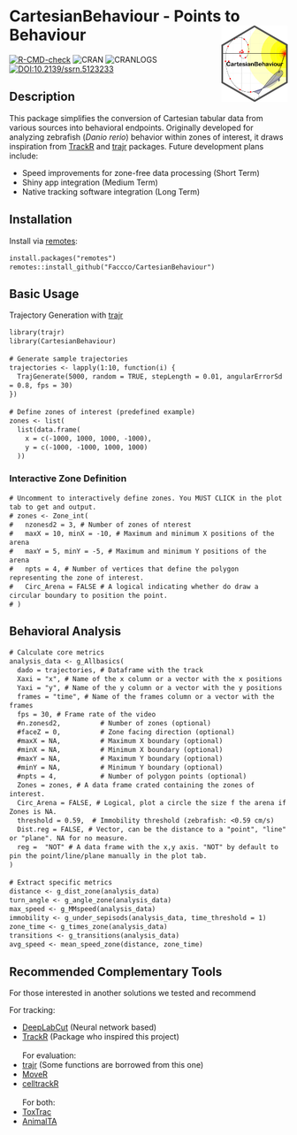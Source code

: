 # CartesianBehaviour - Points to Behaviour <img src="man/figures/logo.png" align="right" width="120"/>

[![R-CMD-check](https://github.com/Faccco/CartesianBehaviour/actions/workflows/R-CMD-check.yaml/badge.svg)](https://github.com/Faccco/CartesianBehaviour/actions/workflows/R-CMD-check.yaml) ![CRAN](https://www.r-pkg.org/badges/version/CartesianBehaviour) ![CRANLOGS](https://cranlogs.r-pkg.org/badges/CartesianBehaviour) [![DOI:10.2139/ssrn.5123233](https://img.shields.io/badge/DOI-10.2139/ssrn.5123233-blue)](https://doi.org/10.2139/ssrn.5123233)

## Description

This package simplifies the conversion of Cartesian tabular data from various sources into behavioral endpoints. Originally developed for analyzing zebrafish (*Danio rerio*) behavior within zones of interest, it draws inspiration from [TrackR](https://swarm-lab.github.io/trackR/) and [trajr](https://github.com/JimMcL/trajr) packages. Future development plans include:
  
  - Speed improvements for zone-free data processing (Short Term)
  - Shiny app integration (Medium Term)
  - Native tracking software integration (Long Term)

## Installation

Install via [remotes](https://cran.r-project.org/package=remotes):
  
```
install.packages("remotes")
remotes::install_github("Faccco/CartesianBehaviour")
```

## Basic Usage
Trajectory Generation with [trajr](https://github.com/JimMcL/trajr)

```
library(trajr)
library(CartesianBehaviour)

# Generate sample trajectories
trajectories <- lapply(1:10, function(i) {
  TrajGenerate(5000, random = TRUE, stepLength = 0.01, angularErrorSd = 0.8, fps = 30)
})

# Define zones of interest (predefined example)
zones <- list(
  list(data.frame(
    x = c(-1000, 1000, 1000, -1000),
    y = c(-1000, -1000, 1000, 1000)
  ))
```

### Interactive Zone Definition

```
# Uncomment to interactively define zones. You MUST CLICK in the plot tab to get and output.
# zones <- Zone_int(
#   nzonesd2 = 3, # Number of zones of nterest
#   maxX = 10, minX = -10, # Maximum and minimum X positions of the arena
#   maxY = 5, minY = -5, # Maximum and minimum Y positions of the arena
#   npts = 4, # Number of vertices that define the polygon representing the zone of interest.
#   Circ_Arena = FALSE # A logical indicating whether do draw a circular boundary to position the point.
# )
```

## Behavioral Analysis

```
# Calculate core metrics
analysis_data <- g_Allbasics(
  dado = trajectories, # Dataframe with the track
  Xaxi = "x", # Name of the x column or a vector with the x positions
  Yaxi = "y", # Name of the y column or a vector with the y positions
  frames = "time", # Name of the frames column or a vector with the frames
  fps = 30, # Frame rate of the video
  #n.zonesd2,          # Number of zones (optional)
  #faceZ = 0,          # Zone facing direction (optional)
  #maxX = NA,          # Maximum X boundary (optional)
  #minX = NA,          # Minimum X boundary (optional)
  #maxY = NA,          # Maximum Y boundary (optional)
  #minY = NA,          # Minimum Y boundary (optional)
  #npts = 4,           # Number of polygon points (optional)
  Zones = zones, # A data frame crated containing the zones of interest.
  Circ_Arena = FALSE, # Logical, plot a circle the size f the arena if Zones is NA.
  threshold = 0.59,  # Immobility threshold (zebrafish: <0.59 cm/s)
  Dist.reg = FALSE, # Vector, can be the distance to a "point", "line" or "plane". NA for no measure.
  reg =  "NOT" # A data frame with the x,y axis. "NOT" by default to pin the point/line/plane manually in the plot tab.
)

# Extract specific metrics
distance <- g_dist_zone(analysis_data)
turn_angle <- g_angle_zone(analysis_data)
max_speed <- g_MMspeed(analysis_data)
immobility <- g_under_sepisods(analysis_data, time_threshold = 1)
zone_time <- g_times_zone(analysis_data)
transitions <- g_transitions(analysis_data)
avg_speed <- mean_speed_zone(distance, zone_time)
```

## Recommended Complementary Tools

For those interested in another solutions we tested and recommend

For tracking:<br>
  - [DeepLabCut](https://github.com/DeepLabCut/DeepLabCut) (Neural network based)<br>
  - [TrackR](https://swarm-lab.github.io/trackR/) (Package who inspired this project)<br><br> 
  For evaluation:<br>
  - [trajr](https://github.com/JimMcL/trajr) (Some functions are borrowed from this one)<br>
  - [MoveR](https://github.com/qpetitjean/MoveR)<br>
  - [celltrackR](https://github.com/ingewortel/celltrackR)<br><br>
  For both:<br>
  - [ToxTrac](https://sourceforge.net/projects/toxtrac/)<br>
  - [AnimalTA](http://vchiara.eu/index.php/animalta)<br>
